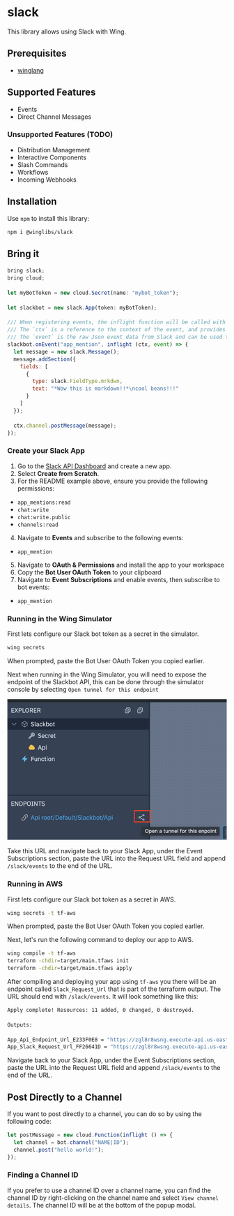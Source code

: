 # slack

This library allows using Slack with Wing.

## Prerequisites

* [winglang](https://winglang.io)

## Supported Features
- Events
- Direct Channel Messages

### Unsupported Features (TODO)
- Distribution Management
- Interactive Components
- Slash Commands
- Workflows
- Incoming Webhooks

## Installation

Use `npm` to install this library:

```sh
npm i @winglibs/slack
```
## Bring it

```js
bring slack;
bring cloud;

let myBotToken = new cloud.Secret(name: "mybot_token");

let slackbot = new slack.App(token: myBotToken);

/// When registering events, the inflight function will be called with the context and event
/// The `ctx` is a reference to the context of the event, and provides client methods to interact with channels, threads, etc..
/// The `event` is the raw Json event data from Slack and can be used to extract information from the event
slackbot.onEvent("app_mention", inflight (ctx, event) => {
  let message = new slack.Message();
  message.addSection({
    fields: [
      {
        type: slack.FieldType.mrkdwn,
        text: "*Wow this is markdown!!*\ncool beans!!!"
      }
    ]
  });

  ctx.channel.postMessage(message);
});
```

### Create your Slack App

1. Go to the [Slack API Dashboard](https://api.slack.com/apps) and create a new app.
2. Select **Create from Scratch**.
3. For the README example above, ensure you provide the following permissions:
  - `app_mentions:read`
  - `chat:write`
  - `chat:write.public`
  - `channels:read`
4. Navigate to **Events** and subscribe to the following events:
  - `app_mention`
5. Navigate to **OAuth & Permissions** and install the app to your workspace
6. Copy the **Bot User OAuth Token** to your clipboard
7. Navigate to **Event Subscriptions** and enable events, then subscribe to bot events:
  - `app_mention`

### Running in the Wing Simulator

First lets configure our Slack bot token as a secret in the simulator. 

```sh
wing secrets
```

When prompted, paste the Bot User OAuth Token you copied earlier.

Next when running in the Wing Simulator, you will need to expose the endpoint of the Slackbot API, this can be done through the simulator console by selecting `Open tunnel for this endpoint` 

![Open Tunnel](image.png)

Take this URL and navigate back to your Slack App, under the Event Subscriptions section, paste the URL into the Request URL field and append `/slack/events` to the end of the URL. 

### Running in AWS

First lets configure our Slack bot token as a secret in AWS. 

```sh
wing secrets -t tf-aws
```

When prompted, paste the Bot User OAuth Token you copied earlier.

Next, let's run the following command to deploy our app to AWS.

```sh
wing compile -t tf-aws
terraform -chdir=target/main.tfaws init
terraform -chdir=target/main.tfaws apply
```


After compiling and deploying your app using `tf-aws` you there will be an endpoint called `Slack_Request_Url` that is part of the terraform output. The URL should end with `/slack/events`. It will look something like this:

```sh
Apply complete! Resources: 11 added, 0 changed, 0 destroyed.

Outputs:

App_Api_Endpoint_Url_E233F0E8 = "https://zgl8r8wsng.execute-api.us-east-1.amazonaws.com/prod"
App_Slack_Request_Url_FF26641D = "https://zgl8r8wsng.execute-api.us-east-1.amazonaws.com/prod/slack/events"
```

Navigate back to your Slack App, under the Event Subscriptions section, paste the URL into the Request URL field and append `/slack/events` to the end of the URL.


## Post Directly to a Channel

If you want to post directly to a channel, you can do so by using the following code:

```js
let postMessage = new cloud.Function(inflight () => {
  let channel = bot.channel("NAME|ID");
  channel.post("hello world!");
});
```

### Finding a Channel ID

If you prefer to use a channel ID over a channel name, you can find the channel ID by right-clicking on the channel name and select `View channel details`. The channel ID will be at the bottom of the popup modal.
